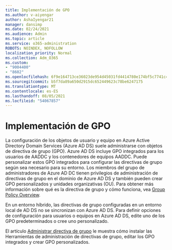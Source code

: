 ```yaml
---
title: Implementación de GPO
ms.author: v-aiyengar
author: AshaIyengar21
manager: dansimp
ms.date: 02/24/2021
ms.audience: Admin
ms.topic: article
ms.service: o365-administration
ROBOTS: NOINDEX, NOFOLLOW
localization_priority: Normal
ms.collection: Adm_O365
ms.custom:
- "9004400"
- "8602"
ms.openlocfilehash: 6f9e164713ce36023de954d45031fd4414780e174bf5c7741c4aec274a65b32e
ms.sourcegitcommit: b5f7da89a650d2915dc652449623c78be6247175
ms.translationtype: MT
ms.contentlocale: es-ES
ms.lasthandoff: 08/05/2021
ms.locfileid: "54067857"
---
```

# <a name="gpo-deployment"></a>Implementación de GPO

La configuración de los objetos de usuario y equipo en Azure Active Directory Domain Services (Azure AD DS) suele administrarse con objetos de directiva de grupo (GPO). Azure AD DS incluye GPO integrados para los usuarios de AADDC y los contenedores de equipos AADDC. Puede personalizar estos GPO integrados para configurar las directivas de grupo según sea necesario para su entorno. Los miembros del grupo de administradores de Azure AD DC tienen privilegios de administración de directivas de grupo en el dominio de Azure AD DS y también pueden crear GPO personalizados y unidades organizativas (OU). Para obtener más información sobre qué es la directiva de grupo y cómo funciona, vea [Group Policy Overview](https://docs.microsoft.com/previous-versions/windows/it-pro/windows-server-2012-R2-and-2012/hh831791(v=ws.11)).

En un entorno híbrido, las directivas de grupo configuradas en un entorno local de AD DS no se sincronizan con Azure AD DS. Para definir opciones de configuración para usuarios o equipos en Azure AD DS, edite uno de los GPO predeterminados o cree uno personalizado.

El artículo [Administrar directiva de grupo](https://docs.microsoft.com/azure/active-directory-domain-services/manage-group-policy) le muestra cómo instalar las Herramientas de administración de directivas de grupo, editar los GPO integrados y crear GPO personalizados.
